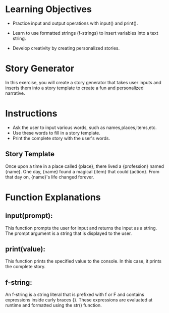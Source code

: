 # Learning Objectives

- Practice input and output operations with input() and print().

- Learn to use formatted strings (f-strings) to insert variables into a text string.

- Develop creativity by creating personalized stories.



# Story Generator 

In this exercise, you will create a story generator that takes user inputs and inserts them into a story template to create a fun and personalized narrative.

# Instructions

- Ask the user to input various words, such as names,places,items,etc.     
- Use these words to fill in a story template.
- Print the complete story with the user's words.

## Story Template

Once upon a time in a place called {place}, there lived a {profession} named {name}. One day, {name} found a magical {item} that could {action}. From that day on, {name}'s life changed forever.

# Function Explanations

## input(prompt): 

This function prompts the user for input and returns the input as a string. The prompt argument is a string that is displayed to the user.

## print(value): 

This function prints the specified value to the console. In this case, it prints the complete story.

## f-string: 

An f-string is a string literal that is prefixed with f or F and contains expressions inside curly braces {}. These expressions are evaluated at runtime and formatted using the str() function.

